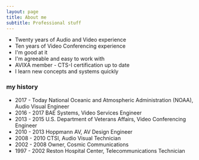 ```yaml
---
layout: page
title: About me
subtitle: Professional stuff
---
```


- Twenty years of Audio and Video experience
- Ten years of Video Conferencing experience
- I'm good at it
- I'm agreeable and easy to work with
- AVIXA member - CTS-I certification up to date
- I learn new concepts and systems quickly


### my history

- 2017 - Today National Oceanic and Atmospheric Administration (NOAA), Audio Visual Engineer
- 2016 - 2017 BAE Systems, Video Services Engineer
- 2013 - 2015 U.S. Department of Veterans Affairs, Video Conferencing Engineer
- 2010 - 2013 Hoppmann AV, AV Design Engineer
- 2008 - 2010 CTSI, Audio Visual Technician
- 2002 - 2008 Owner, Cosmic Communications
- 1997 - 2002 Reston Hospital Center, Telecommunications Technician




